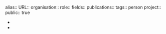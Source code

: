 alias::
URL::
organisation::
role::
fields::
publications:: 
tags:: person
project::
public:: true

-
-